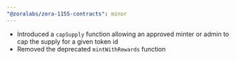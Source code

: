 ```yaml
---
"@zoralabs/zora-1155-contracts": minor
---
```


- Introduced a `capSupply` function allowing an approved minter or admin to cap the supply for a given token id
- Removed the deprecated `mintWithRewards` function

